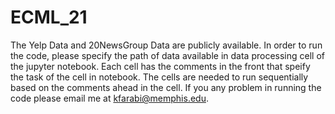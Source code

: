 # ECML_21
The Yelp Data and 20NewsGroup Data are publicly available. In order to run the code, please specify the path of data available in data processing cell of the jupyter  notebook.
Each cell has the comments in the front that speify the task of the cell in notebook. The cells are needed to run sequentially based on the comments ahead in the cell. If you any problem in running the code please email me at kfarabi@memphis.edu. 

